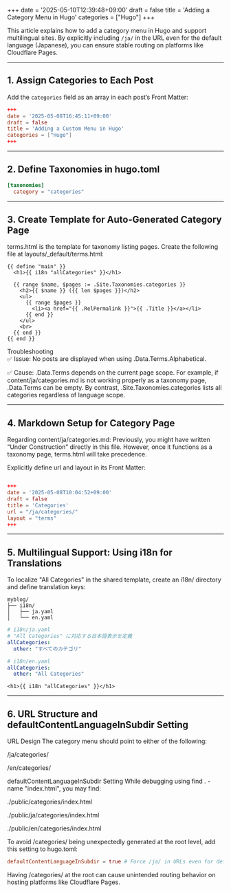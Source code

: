 +++
date = '2025-05-10T12:39:48+09:00'
draft = false
title = 'Adding a Category Menu in Hugo'
categories = ["Hugo"]
+++

This article explains how to add a category menu in Hugo and support multilingual sites. By explicitly including `/ja/` in the URL even for the default language (Japanese), you can ensure stable routing on platforms like Cloudflare Pages.

---

## 1. Assign Categories to Each Post

Add the `categories` field as an array in each post’s Front Matter:

```toml
+++
date = '2025-05-08T16:45:11+09:00'
draft = false
title = 'Adding a Custom Menu in Hugo'
categories = ["Hugo"]
+++

```
---

## 2. Define Taxonomies in hugo.toml

```toml
[taxonomies]
  category = "categories"
```

---

## 3. Create Template for Auto-Generated Category Page

terms.html is the template for taxonomy listing pages.
Create the following file at layouts/_default/terms.html:

```GoHTML
{{ define "main" }}
  <h1>{{ i18n "allCategories" }}</h1>

  {{ range $name, $pages := .Site.Taxonomies.categories }}
    <h2>{{ $name }} ({{ len $pages }})</h2>
    <ul>
      {{ range $pages }}
        <li><a href="{{ .RelPermalink }}">{{ .Title }}</a></li>
      {{ end }}
    </ul>
    <br>
  {{ end }}
{{ end }}
```


Troubleshooting <br>
✅ Issue: No posts are displayed when using .Data.Terms.Alphabetical.

✅ Cause: .Data.Terms depends on the current page scope. For example, if content/ja/categories.md is not working properly as a taxonomy page, .Data.Terms can be empty.
By contrast, .Site.Taxonomies.categories lists all categories regardless of language scope.

---

## 4. Markdown Setup for Category Page
Regarding content/ja/categories.md:
Previously, you might have written “Under Construction” directly in this file. However, once it functions as a taxonomy page, terms.html will take precedence.

Explicitly define url and layout in its Front Matter:


```toml

+++
date = '2025-05-08T10:04:52+09:00'
draft = false
title = 'Categories'
url = "/ja/categories/"
layout = "terms"
+++

```


---

## 5. Multilingual Support: Using i18n for Translations
To localize "All Categories" in the shared template, create an i18n/ directory and define translation keys:

```text
myblog/
├── i18n/
│   ├── ja.yaml
│   └── en.yaml

```

```yaml
# i18n/ja.yaml
# "All Categories" に対応する日本語表示を定義
allCategories:
  other: "すべてのカテゴリ"
```

```yaml
# i18n/en.yaml
allCategories:
  other: "All Categories"
```

```GoHTML
<h1>{{ i18n "allCategories" }}</h1>

```

---

## 6. URL Structure and defaultContentLanguageInSubdir Setting
URL Design
The category menu should point to either of the following:

/ja/categories/

/en/categories/

defaultContentLanguageInSubdir Setting
While debugging using find . -name "index.html", you may find:


./public/categories/index.html

./public/ja/categories/index.html

./public/en/categories/index.html


To avoid /categories/ being unexpectedly generated at the root level, add this setting to hugo.toml:

```toml
defaultContentLanguageInSubdir = true # Force /ja/ in URLs even for default language
```

Having /categories/ at the root can cause unintended routing behavior on hosting platforms like Cloudflare Pages.




